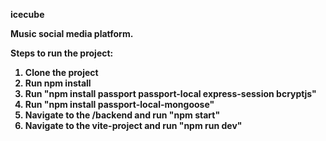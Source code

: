 <b>icecube<b>

Music social media platform.

Steps to run the project:
1. Clone the project
2. Run npm install
3. Run "npm install passport passport-local express-session bcryptjs"
4. Run "npm install passport-local-mongoose"
5. Navigate to the /backend and run "npm start"
6. Navigate to the vite-project and run "npm run dev"
